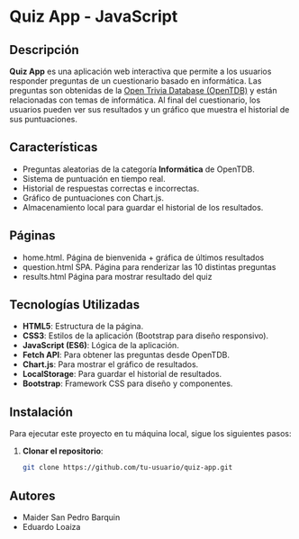 # Quiz App - JavaScript

## Descripción

**Quiz App** es una aplicación web interactiva que permite a los usuarios responder preguntas de un cuestionario basado en informática. Las preguntas son obtenidas de la [Open Trivia Database (OpenTDB)](https://opentdb.com/) y están relacionadas con temas de informática. Al final del cuestionario, los usuarios pueden ver sus resultados y un gráfico que muestra el historial de sus puntuaciones.

## Características

- Preguntas aleatorias de la categoría **Informática** de OpenTDB.
- Sistema de puntuación en tiempo real.
- Historial de respuestas correctas e incorrectas.
- Gráfico de puntuaciones con Chart.js.
- Almacenamiento local para guardar el historial de los resultados.

## Páginas

- home.html. Página de bienvenida + gráfica de últimos resultados
- question.html SPA. Página para renderizar las 10 distintas preguntas
- results.html Página para mostrar resultado del quiz

## Tecnologías Utilizadas

- **HTML5**: Estructura de la página.
- **CSS3**: Estilos de la aplicación (Bootstrap para diseño responsivo).
- **JavaScript (ES6)**: Lógica de la aplicación.
- **Fetch API**: Para obtener las preguntas desde OpenTDB.
- **Chart.js**: Para mostrar el gráfico de resultados.
- **LocalStorage**: Para guardar el historial de resultados.
- **Bootstrap**: Framework CSS para diseño y componentes.

## Instalación

Para ejecutar este proyecto en tu máquina local, sigue los siguientes pasos:

1. **Clonar el repositorio**:
   ```bash
   git clone https://github.com/tu-usuario/quiz-app.git
   ```

## Autores

- Maider San Pedro Barquin
- Eduardo Loaiza
